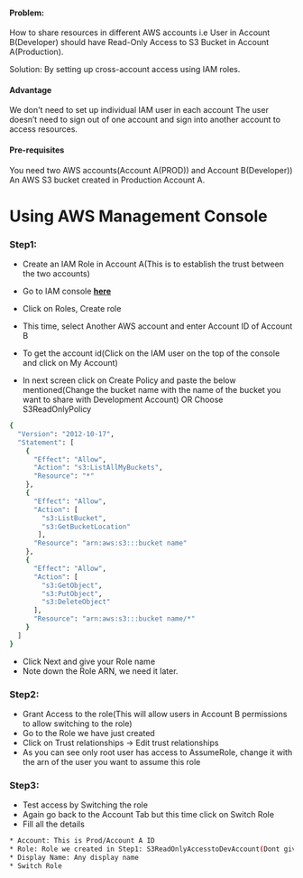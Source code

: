 #### Problem: 
How to share resources in different AWS accounts i.e User in Account B(Developer) should have Read-Only Access to S3 Bucket in Account A(Production).

Solution: By setting up cross-account access using IAM roles.

#### Advantage

We don't need to set up individual IAM user in each account
The user doesn’t need to sign out of one account and sign into another account to access resources.

#### Pre-requisites
You need two AWS accounts(Account A(PROD)) and Account B(Developer))
An AWS S3 bucket created in Production Account A.

# Using AWS Management Console

### Step1: 
* Create an IAM Role in Account A(This is to establish the trust between the two accounts)

* Go to IAM console [**here**](https://console.aws.amazon.com/iam/home?region=us-west-2#/home)
* Click on Roles, Create role
* This time, select Another AWS account and enter Account ID of Account B
* To get the account id(Click on the IAM user on the top of the console and click on My Account)
* In next screen click on Create Policy and paste the below mentioned(Change the bucket name with the name of the bucket you want to share with Development Account) OR Choose S3ReadOnlyPolicy
```sh
{
  "Version": "2012-10-17",
  "Statement": [
    {
      "Effect": "Allow",
      "Action": "s3:ListAllMyBuckets",
      "Resource": "*"
    },
    {
      "Effect": "Allow",
      "Action": [
        "s3:ListBucket",
        "s3:GetBucketLocation"
       ],
      "Resource": "arn:aws:s3:::bucket name"
    },
    {
      "Effect": "Allow",
      "Action": [
        "s3:GetObject",
        "s3:PutObject",
        "s3:DeleteObject"
      ],
      "Resource": "arn:aws:s3:::bucket name/*"
    }
  ]
}
```
* Click Next and give your Role name
* Note down the Role ARN, we need it later.

### Step2:
* Grant Access to the role(This will allow users in Account B permissions to allow switching to the role)
* Go to the Role we have just created
* Click on Trust relationships → Edit trust relationships
* As you can see only root user has access to AssumeRole, change it with the arn of the user you want to assume this role

### Step3:
* Test access by Switching the role
* Again go back to the Account Tab but this time click on Switch Role
* Fill all the details
```sh
* Account: This is Prod/Account A ID
* Role: Role we created in Step1: S3ReadOnlyAccesstoDevAccount(Dont give full arn here just the Role name)
* Display Name: Any display name
* Switch Role
```
